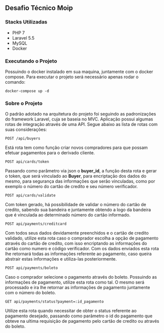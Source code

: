 ## Desafio Técnico Moip

### Stacks Utilizadas
- PHP 7
- Laravel 5.5
- MySQL
- Docker

### Executando o Projeto

Possuindo o docker instalado em sua maquina, juntamente com o docker compose. Para executar o projeto será necessário apenas rodar o comando:

    docker-compose up -d

### Sobre o Projeto

O padrão adotado na arquitetura do projeto foi seguindo as padronizações do framework Laravel, cuja se baseia no MVC. 
Aplicação possui algumas rotas de integração através de uma API. Segue abaixo as lista de rotas com suas considerações:

    POST /api/buyers
 Está rota tem como função criar novos compradores para que possam efetuar pagamentos para o derivado cliente.

    POST api/cards/token
Passando como parâmetro via json o **buyer_id**, a função desta rota e gerar o token, que será vinculado ao **Buyer**,  para encriptação dos dados do mesmo, para segurança das informações que serão vinculadas, como por exemplo o número do cartão de credito e seu número verificador.

    POST api/cards/validate
 Com token gerado, há possibilidade de validar o número do cartão de credito, sabendo sua bandeira e juntamente obtendo a logo da bandeira que é vinculada ao determinado número do cartão informado.

    POST api/payments/creditcard
  Com todos seus dados devidamente preenchidos e o cartão de credito validado, utilize esta rota caso o comprador escolha a opção de pagamento através do cartão de credito, com isso encriptando as informações do cartão como numero e código verificador. Com os dados enviados esta rota lhe retornará todas as informações referente ao pagamento, caso queira abstrair estas informações e utiliza-las posteriormente.

    POST api/payments/boleto
 Caso o comprador selecione o pagamento através do boleto. Possuindo as informações de pagamento, utilize esta rota como tal. O mesmo será processado e ira lhe retornar as informações de pagamento juntamente com o número do boleto.


    GET api/payments/status?payment=:id_pagamento
 Utilize esta rota quando necessitar de obter o status referente ao pagamento desejado, passando como parâmetro o id do pagamento que obteve na ultima requisição de pagamento pelo cartão de credito ou através do boleto.
